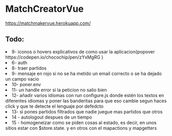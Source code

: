 # MatchCreatorVue

https://matchmakervue.herokuapp.com/

## Todo:

<li>9- iconos o hovers explicativos de como usar la aplicacion(popover https://codepen.io/chocochip/pen/zYxMgRG )</li>
<li>6- auth</li>
<li>8- traer partidos</li>
<li>9- mensaje en rojo si no se ha metido un email correcto o se ha dejado un campo vacio</li>
<li>10- poner.env</li>
<li>11- un handle error si la peticion no salio bien</li>
<li>12- añadir varios idiomas con run configure.js donde estén los textos en diferentes idiomas y poner las banderitas para que eso cambie segun haces click y que te detecte el lenguaje por defedcto</li>
<li>13- si pones partidos filtrados que nadie juegue mas partidos que otros </li>
<li>14 - autologout despues de un tiempo </li>
<li>15 - homogeneizar como se piden cosas al estado, es decir, en unos sitios estar con $store.state. y en otros con el mapactions y mapgetters</li>
